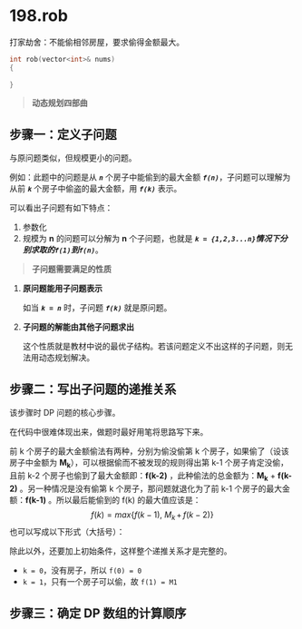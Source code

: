 # 198.rob

打家劫舍：不能偷相邻房屋，要求偷得金额最大。

```c++
int rob(vector<int>& nums)
{
	
}
```



> **动态规划四部曲**

## 步骤一：定义子问题

与原问题类似，但规模更小的问题。

例如：此题中的问题是从 ***`n`*** 个房子中能偷到的最大金额 ***`f(n)`***，子问题可以理解为从前 ***`k`*** 个房子中偷盗的最大金额，用 ***`f(k)`*** 表示。



可以看出子问题有如下特点：

1. 参数化
2. 规模为 **n** 的问题可以分解为 **n** 个子问题，也就是 ***`k = {1,2,3...n}`***情况下分别求取的***`f(1)`***到***`f(n)`***。



> **子问题需要满足的性质**

1. **原问题能用子问题表示**

    如当 ***`k = n`*** 时，子问题 ***`f(k)`*** 就是原问题。 

2. **子问题的解能由其他子问题求出**

    这个性质就是教材中说的最优子结构。若该问题定义不出这样的子问题，则无法用动态规划解决。



## 步骤二：写出子问题的递推关系

该步骤时 DP 问题的核心步骤。

在代码中很难体现出来，做题时最好用笔将思路写下来。

前 k 个房子的最大金额偷法有两种，分别为偷没偷第 k 个房子，如果偷了（设该房子中金额为 **M<sub>k</sub>**），可以根据偷而不被发现的规则得出第 k-1 个房子肯定没偷，且前 k-2 个房子也偷到了最大金额即：**f(k-2)** ，此种偷法的总金额为：**M<sub>k</sub>** + **f(k-2)** 。另一种情况是没有偷第 k 个房子，那问题就退化为了前 k-1 个房子的最大金额：**f(k-1)** 。所以最后能偷到的 f(k) 的最大值应该是：
$$
f(k) = max\{f(k-1),\ M_k\,+\,f(k-2)\}
$$
也可以写成以下形式（大括号）：

除此以外，还要加上初始条件，这样整个递推关系才是完整的。

* `k = 0`，没有房子，所以 `f(0) = 0`
* `k = 1`，只有一个房子可以偷，故 `f(1) = M1`



## 步骤三：确定 DP 数组的计算顺序